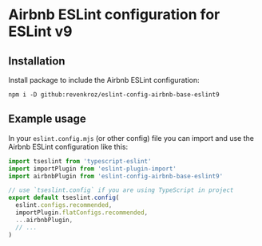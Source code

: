 # Airbnb ESLint configuration for ESLint v9

## Installation

Install package to include the Airbnb ESLint configuration:

```shell
npm i -D github:revenkroz/eslint-config-airbnb-base-eslint9
```

## Example usage

In your `eslint.config.mjs` (or other config) file you can import and use the Airbnb ESLint configuration like this:

```javascript
import tseslint from 'typescript-eslint'
import importPlugin from 'eslint-plugin-import'
import airbnbPlugin from 'eslint-config-airbnb-base-eslint9'

// use `tseslint.config` if you are using TypeScript in project
export default tseslint.config(
  eslint.configs.recommended,
  importPlugin.flatConfigs.recommended,
  ...airbnbPlugin,
  // ...
)
```
